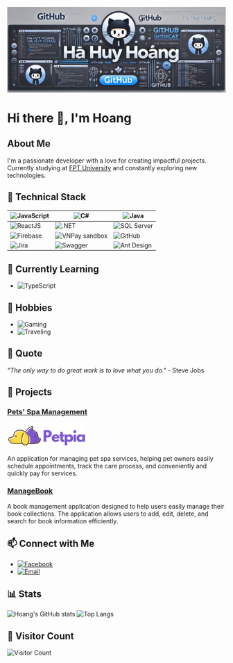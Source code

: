 ![Header](https://raw.githubusercontent.com/hoanghh2003/hoanghh2003/main/assets/header.png)

# Hi there 👋, I'm Hoang

## About Me
I'm a passionate developer with a love for creating impactful projects. Currently studying at [FPT University](https://fpt.edu.vn) and constantly exploring new technologies.

## 🔧 Technical Stack

| ![JavaScript](https://img.shields.io/badge/-JavaScript-F7DF1E?style=flat-square&logo=javascript&logoColor=black) | ![C#](https://img.shields.io/badge/-C%23-239120?style=flat-square&logo=c-sharp&logoColor=white) | ![Java](https://img.shields.io/badge/-Java-007396?style=flat-square&logo=java&logoColor=white) |
|---|---|---|
| ![ReactJS](https://img.shields.io/badge/-ReactJS-61DAFB?style=flat-square&logo=react&logoColor=black) | ![.NET](https://img.shields.io/badge/-.NET-512BD4?style=flat-square&logo=dotnet&logoColor=white) | ![SQL Server](https://img.shields.io/badge/-SQL%20Server-CC2927?style=flat-square&logo=microsoft-sql-server&logoColor=white) |
| ![Firebase](https://img.shields.io/badge/-Firebase-FFCA28?style=flat-square&logo=firebase&logoColor=black) | ![VNPay sandbox](https://img.shields.io/badge/-VNPay%20sandbox-002147?style=flat-square&logo=vnpay&logoColor=white) | ![GitHub](https://img.shields.io/badge/-GitHub-181717?style=flat-square&logo=github&logoColor=white) |
| ![Jira](https://img.shields.io/badge/-Jira-0052CC?style=flat-square&logo=jira&logoColor=white) | ![Swagger](https://img.shields.io/badge/-Swagger-85EA2D?style=flat-square&logo=swagger&logoColor=black) | ![Ant Design](https://img.shields.io/badge/-Ant%20Design-0170FE?style=flat-square&logo=ant-design&logoColor=white) |




## 🌱 Currently Learning
- ![TypeScript](https://img.shields.io/badge/-TypeScript-007ACC?style=flat-square&logo=typescript&logoColor=white)

## 🎨 Hobbies
- ![Gaming](https://img.shields.io/badge/-Gaming-107C10?style=flat-square&logo=xbox&logoColor=white)
- ![Traveling](https://img.shields.io/badge/-Traveling-FF9800?style=flat-square&logo=airplane&logoColor=white)

## 💬 Quote
*"The only way to do great work is to love what you do."* - Steve Jobs

## 📘 Projects
### [Pets' Spa Management](https://github.com/namle23kjd/N5_NET1806)
![Project Screenshot](https://raw.githubusercontent.com/hoanghh2003/hoanghh2003/main/assets/pets-spa-management.png)

An application for managing pet spa services, helping pet owners easily schedule appointments, track the care process, and conveniently and quickly pay for services.

### [ManageBook](https://github.com/hoanghh2003/AssPRN212)
A book management application designed to help users easily manage their book collections. The application allows users to add, edit, delete, and search for book information efficiently.

## 📫 Connect with Me
- [![Facebook](https://img.shields.io/badge/Facebook-1877F2?style=flat-square&logo=facebook&logoColor=white)](https://www.facebook.com/2010.HaHuyHoanglacuaai.2003)
- [![Email](https://img.shields.io/badge/Email-D14836?style=flat-square&logo=gmail&logoColor=white)](mailto:hoangvv111@gmail.com)

## 📊 Stats
![Hoang's GitHub stats](https://github-readme-stats.vercel.app/api?username=hoanghh2003&show_icons=true&theme=radical)
![Top Langs](https://github-readme-stats.vercel.app/api/top-langs/?username=hoanghh2003&layout=compact&theme=radical)

## 👀 Visitor Count
![Visitor Count](https://profile-counter.glitch.me/hoanghh2003/count.svg)

